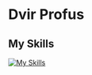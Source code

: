 # Dvir Profus

## My Skills
[![My Skills](https://skillicons.dev/icons?i=cpp,c,python,java,js,ts,npm,yarn,nodejs,express,react,css,firebase,materialui,html,git,gitlab,github,mongodb,androidstudio,sqlite,mysql&theme=dark)](https://skillicons.dev)
